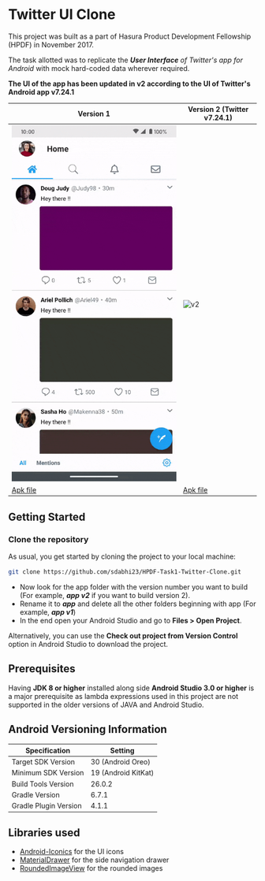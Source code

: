 # Twitter UI Clone

This project was built as a part of Hasura Product Development Fellowship (HPDF) in November 2017.

The task allotted was to replicate the _**User Interface** of Twitter's app for Android_ with mock hard-coded data wherever required.

**The UI of the app has been updated in v2 according to the UI of Twitter's Android app v7.24.1**

| Version 1                         | Version 2 (Twitter v7.24.1)                                                 |
| --------------------------------- | --------------------------------------------------------------------------- |
| ![v1](media/twitter-ui-v1.gif)    | ![v2](https://media.giphy.com/media/l3mZ3KEvxfFqKJZBu/giphy.gif)            |
| [Apk file](apks/v1/app-debug.apk) | [Apk file](http://www.mediafire.com/file/zw1nffrxb8v988u/HPDF-Task1-v2.apk) |

## Getting Started

### Clone the repository

As usual, you get started by cloning the project to your local machine:

```bash
git clone https://github.com/sdabhi23/HPDF-Task1-Twitter-Clone.git
```

- Now look for the app folder with the version number you want to build (For example, **_app v2_** if you want to build version 2).
- Rename it to **_app_** and delete all the other folders beginning with app (For example, **_app v1_**)
- In the end open your Android Studio and go to **Files > Open Project**.

Alternatively, you can use the **Check out project from Version Control** option in Android Studio to download the project.

## Prerequisites

Having **JDK 8 or higher** installed along side **Android Studio 3.0 or higher** is a major prerequisite as lambda expressions used in this project are not supported in the older versions of JAVA and Android Studio.

## Android Versioning Information

| Specification         | Setting             |
| --------------------- | ------------------- |
| Target SDK Version    | 30 (Android Oreo)   |
| Minimum SDK Version   | 19 (Android KitKat) |
| Build Tools Version   | 26.0.2              |
| Gradle Version        | 6.7.1               |
| Gradle Plugin Version | 4.1.1               |

## Libraries used

- [Android-Iconics](https://github.com/mikepenz/Android-Iconics) for the UI icons
- [MaterialDrawer](https://github.com/mikepenz/MaterialDrawer) for the side navigation drawer
- [RoundedImageView](https://github.com/vinc3m1/RoundedImageView) for the rounded images
